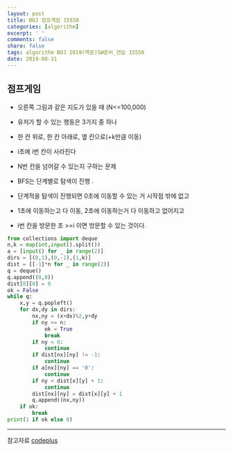 ```yaml
---
layout: post
title: BOJ 점프게임 15558
categories: [algorithm]
excerpt: ' '
comments: false
share: false
tags: algorithm BOJ 2019(백준)SW준비_연습 15558
date: 2019-08-31
---
```


## 점프게임

- 오른쪽 그림과 같은 지도가 있을 때 (N<=100,000)
- 유저가 할 수 있는 행동은 3가지 중 하나
- 한 칸 위로, 한 칸 아래로, 옆 칸으로(+k만큼 이동)
- i초에 i번 칸이 사라진다
- N번 칸을 넘어갈 수 있는지 구하는 문제

- BFS는 단계별로 탐색이 진행 .
- 단계적을 탐색이 진행되면 0초에 이동할 수 있는 거 시작점 밖에 없고
- 1초에 이동하는고 다 이동, 2초에 이동하는거 다 이동하고 없어지고

- i번 칸을 방문한 초 >=i 이면 방문할 수 있는 것이다.

```python
from collections import deque
n,k = map(int,input().split())
a = [input() for _ in range(2)]
dirs = [(0,1),(0,-1),(1,k)]
dist = [[-1]*n for _ in range(2)]
q = deque()
q.append((0,0))
dist[0][0] = 0
ok = False
while q:
    x,y = q.popleft()
    for dx,dy in dirs:
        nx,ny = (x+dx)%2,y+dy
        if ny >= n:
            ok = True
            break
        if ny < 0:
            continue
        if dist[nx][ny] != -1:
            continue
        if a[nx][ny] == '0':
            continue
        if ny < dist[x][y] + 1:
            continue
        dist[nx][ny] = dist[x][y] + 1
        q.append((nx,ny))
    if ok:
        break
print(1 if ok else 0)

```

---

참고자료
[codeplus](https://code.plus/course/33)
